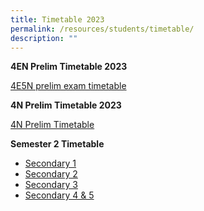 ```yaml
---
title: Timetable 2023
permalink: /resources/students/timetable/
description: ""
---
```


**4EN Prelim Timetable 2023**

[4E5N prelim exam timetable](/files/Timetable/4e5nprelimstt2023.pdf)


**4N Prelim Timetable 2023**

[4N Prelim Timetable](/files/Timetable/4nprelimstt2023.pdf)


**Semester 2 Timetable**
* [Secondary 1](/files/Timetable/secondary%201s2.pdf)
* [Secondary 2](/files/Timetable/secondary%202s2.pdf)
* [Secondary 3](/files/Timetable/secondary%203s2.pdf)
* [Secondary 4 & 5](/files/Timetable/secondary%204s2.pdf)